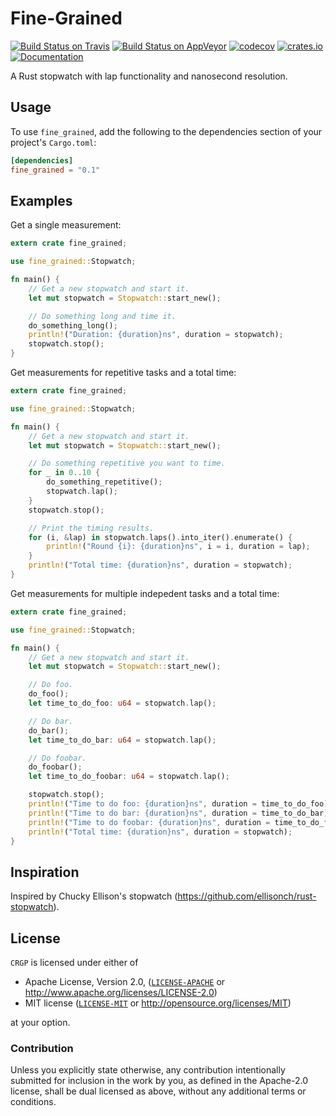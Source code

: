 # Fine-Grained

[![Build Status on Travis](https://travis-ci.org/BMeu/Fine-Grained.svg?branch=master)](https://travis-ci.org/BMeu/Fine-Grained)
[![Build Status on AppVeyor](https://ci.appveyor.com/api/projects/status/2khvqps6ovxl3a0b/branch/master?svg=true)](https://ci.appveyor.com/project/BMeu/fine-grained/branch/master)
[![codecov](https://codecov.io/gh/BMeu/Fine-Grained/branch/master/graph/badge.svg)](https://codecov.io/gh/BMeu/Fine-Grained)
[![crates.io](https://img.shields.io/crates/v/fine_grained.svg)](https://crates.io/crates/fine_grained)
[![Documentation](https://docs.rs/fine_grained/badge.svg)](https://docs.rs/fine_grained/)

A Rust stopwatch with lap functionality and nanosecond resolution.

## Usage

To use `fine_grained`, add the following to the dependencies section of your project's `Cargo.toml`:

```toml
[dependencies]
fine_grained = "0.1"
```

## Examples

Get a single measurement:

```rust
extern crate fine_grained;

use fine_grained::Stopwatch;

fn main() {
    // Get a new stopwatch and start it.
    let mut stopwatch = Stopwatch::start_new();

    // Do something long and time it.
    do_something_long();
    println!("Duration: {duration}ns", duration = stopwatch);
    stopwatch.stop();
}
```

Get measurements for repetitive tasks and a total time:

```rust
extern crate fine_grained;

use fine_grained::Stopwatch;

fn main() {
    // Get a new stopwatch and start it.
    let mut stopwatch = Stopwatch::start_new();

    // Do something repetitive you want to time.
    for _ in 0..10 {
        do_something_repetitive();
        stopwatch.lap();
    }
    stopwatch.stop();

    // Print the timing results.
    for (i, &lap) in stopwatch.laps().into_iter().enumerate() {
        println!("Round {i}: {duration}ns", i = i, duration = lap);
    }
    println!("Total time: {duration}ns", duration = stopwatch);
}
```

Get measurements for multiple indepedent tasks and a total time:

```rust
extern crate fine_grained;

use fine_grained::Stopwatch;

fn main() {
    // Get a new stopwatch and start it.
    let mut stopwatch = Stopwatch::start_new();

    // Do foo.
    do_foo();
    let time_to_do_foo: u64 = stopwatch.lap();

    // Do bar.
    do_bar();
    let time_to_do_bar: u64 = stopwatch.lap();

    // Do foobar.
    do_foobar();
    let time_to_do_foobar: u64 = stopwatch.lap();

    stopwatch.stop();
    println!("Time to do foo: {duration}ns", duration = time_to_do_foo);
    println!("Time to do bar: {duration}ns", duration = time_to_do_bar);
    println!("Time to do foobar: {duration}ns", duration = time_to_do_foobar);
    println!("Total time: {duration}ns", duration = stopwatch);
}
```

## Inspiration

Inspired by Chucky Ellison's stopwatch (https://github.com/ellisonch/rust-stopwatch).

## License

`CRGP` is licensed under either of

 * Apache License, Version 2.0, ([`LICENSE-APACHE`](LICENSE-APACHE) or http://www.apache.org/licenses/LICENSE-2.0)
 * MIT license ([`LICENSE-MIT`](LICENSE-MIT) or http://opensource.org/licenses/MIT)

at your option.

### Contribution

Unless you explicitly state otherwise, any contribution intentionally submitted
for inclusion in the work by you, as defined in the Apache-2.0 license, shall be dual licensed as above, without any
additional terms or conditions.
